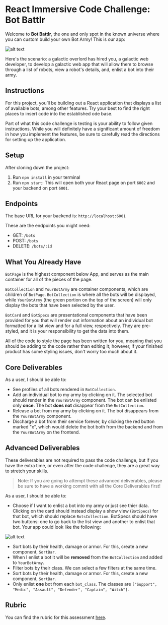 # React Immersive Code Challenge: Bot Battlr

Welcome to **Bot Battlr**, the one and only spot in the known universe where you can custom build your own Bot Army! This is our app:

![alt text][checkpoint]

[checkpoint]: ./public/checkpoint_demo.gif "Checkpoint demo"

Here's the scenario: a galactic overlord has hired you, a galactic web developer, to develop a galactic web app that will allow them to browse through a list of robots, view a robot's details, and, enlist a bot into their army.

## Instructions

For this project, you’ll be building out a React application that displays a list of available bots, among other features. Try your best to find the right places to insert code into the established ode base.

Part of what this code challenge is testing is your ability to follow given instructions. While you will definitely have a significant amount of freedom in how you implement the features, be sure to carefully read the directions for setting up the application.

## Setup

After cloning down the project:

1. Run `npm install` in your terminal
2. Run `npm start`: This will open both your React page on port `6002` and your backend on port `6001`.

## Endpoints

The base URL for your backend is: `http://localhost:6001`

These are the endpoints you might need:

- GET: `/bots`
- POST: `/bots`
- DELETE: `/bots/:id`

## What You Already Have

`BotPage` is the highest component below App, and serves as the main container for all of the pieces of the page.

`BotCollection` and `YourBotArmy` are container components, which are children of `BotPage`. `BotCollection` is where all the bots will be displayed, while `YourBotArmy` (the green portion on the top of the screen) will only display the bots that have been selected by the user.

`BotCard` and `BotSpecs` are presentational components that have been provided for you that will render out information about an individual bot formatted for a list view and for a full view, respectively. They are pre-styled, and it is your responsibility to get the data into them.

All of the code to style the page has been written for you, meaning that you should be adding to the code rather than editing it; however, if your finished product has some styling issues, don't worry too much about it.

## Core Deliverables

As a user, I should be able to:

- See profiles of all bots rendered in `BotCollection`.
- Add an individual bot to my army by clicking on it. The selected bot should render in the `YourBotArmy` component. The bot can be enlisted only **once**. The bot **does not** disappear from the `BotCollection`.
- Release a bot from my army by clicking on it. The bot disappears from the `YourBotArmy` component.
- Discharge a bot from their service forever, by clicking the red button marked "x", which would delete the bot both from the backend and from the `YourBotArmy` on the frontend.

## Advanced Deliverables

These deliverables are not required to pass the code challenge, but if you have the extra time, or even after the code challenge, they are a great way to stretch your skills.

> Note: If you are going to attempt these advanced deliverables, please be sure to have a working commit with all the Core Deliverables first!

As a user, I should be able to:

- Choose if I want to enlist a bot into my army or just see thier data. Clicking on the card should instead display a show view (`BotSpecs`) for that bot, which should replace `BotsCollection`. BotSpecs should have two buttons: one to go back to the list view and another to enlist that bot. Your app could look like the following:

![alt text][full_demo]

[full_demo]: ./public/full_demo.gif "Full demo"

- Sort bots by their health, damage or armor. For this, create a new component, `SortBar`.
- When I enlist a bot it will be **removed** from the `BotCollection` and added to `YourBotArmy`.
- Filter bots by their class. We can select a few filters at the same time.
- Sort bots by their health, damage or armor. For this, create a new component, `SortBar`.
- Only enlist **one** bot from each `bot_class`. The classes are `["Support", "Medic", "Assault", "Defender", "Captain", "Witch"]`.

## Rubric

You can find the rubric for this assessment [here](https://github.com/learn-co-curriculum/se-rubrics/blob/master/module-4.md).
